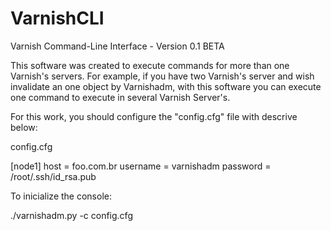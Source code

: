 VarnishCLI
==========

Varnish Command-Line Interface - Version 0.1 BETA

This software was created to execute commands for more than one Varnish's servers. For example, if you 
have two Varnish's server and wish invalidate an one object by Varnishadm, with this software you can execute 
one command to execute in several Varnish Server's.

For this work, you should configure the "config.cfg" file with descrive below:

config.cfg

[node1]
host = foo.com.br
username = varnishadm
password = /root/.ssh/id_rsa.pub

To inicialize the console:

./varnishadm.py -c config.cfg